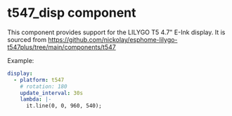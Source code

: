 # t547_disp component

This component provides support for the LILYGO T5 4.7" E-Ink display.
It is sourced from https://github.com/nickolay/esphome-lilygo-t547plus/tree/main/components/t547

<!-- TODO also integrate code from https://github.com/Fabian-Schmidt/esphome-lilygo_t5_47_display/tree/main/components/lilygo_t5_47_s3_display -->

Example:
```yaml
display:
  - platform: t547
    # rotation: 180
    update_interval: 30s
    lambda: |-
      it.line(0, 0, 960, 540);
```
